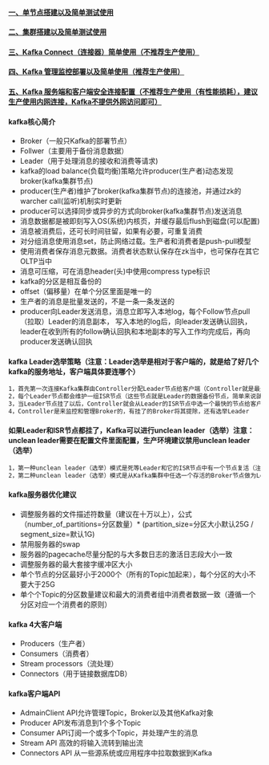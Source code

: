 #### [一、单节点搭建以及简单测试使用][1]
#### [二、集群搭建以及简单测试使用][2]
#### [三、Kafka Connect（连接器）简单使用（不推荐生产使用）][3]
#### [四、Kafka 管理监控部署以及简单使用（推荐生产使用）][4]
#### [五、Kafka 服务端和客户端安全连接配置（不推荐生产使用（有性能损耗），建议生产使用内网连接，Kafka不提供外网访问即可）][5]
#### kafka核心简介
 - Broker（一般只Kafka的部署节点）
 - Follwer（主要用于备份消息数据）
 - Leader（用于处理消息的接收和消费等请求)
 - kafka的load balance(负载均衡)策略允许producer(生产者)动态发现broker(kafka集群节点)
 - producer(生产者)维护了broker(kafka集群节点)的连接池，并通过zk的warcher call(监听)机制实时更新
 - producer可以选择同步或异步的方式向broker(kafka集群节点)发送消息
 - 消息数据都是被即刻写入OS(系统)内核页，并缓存最后flush到磁盘(可以配置)
 - 消息被消费后，还可长时间驻留，如果有必要，可重复消费
 - 对分组消息使用消息set，防止网络过载。生产者和消费者是push-pull模型
 - 使用消费者保存消息元数据。消费者状态默认保存在zk当中，也可保存在其它OLTP当中
 - 消息可压缩，可在消息header(头)中使用compress type标识
 - kafka的分区是相互备份的
 - offset（偏移量）在单个分区里面是唯一的
 - 生产者的消息是批量发送的，不是一条一条发送的
 - producer向Leader发送消息，消息立即写入本地log，每个Follow节点pull（拉取）Leader的消息副本，
写入本地的log后，向leader发送确认回执，leader在收到所有的follow确认回执和本地副本的写入工作均完成后，再向producer发送确认回执

#### kafka Leader选举策略（注意：Leader选举是相对于客户端的，就是给了好几个kafka的服务地址，客户端具体要连哪个） 
```bash
1，首先第一次连接Kafka集群由Controller分配Leader节点给客户端（Controller就是最先注册到Zookeeper上的节点）
2，每个Leader节点都会维护一组ISR节点（这些节点就是Leader的数据备份节点，简单来说就是Leader的Follwer节点）
3，当Leader节点挂了以后，Controller就会从Leader的ISR节点中选一个最快的节点给客户端（所谓最快就是ISR节点中最先注册到Zookeeper上的节点）
4，Controller是来监控和管理Broker的，有挂了的Broker将其提除，还有选举Leader
```

#### 如果Leader和ISR节点都挂了，Kafka可以进行unclean leader（选举）注意：unclean leader需要在配置文件里面配置，生产环境建议禁用unclean leader（选举）
```bash
1，第一种unclean leader（选举）模式是死等Leader和它的ISR节点中有一个节点复活（注意：在此期间客户端将无法使用）
2，第二种unclean leader（选举）模式是从Kafka集群中任选一个存活的Broker节点做为Leader给客户端用（注意：这种可能会丢失数据，因为新的Leader没有客户端以前发送的消息数据）
```

#### kafka服务器优化建议
 - 调整服务器的文件描述符数量（建议在十万以上），公式（number_of_partitions=分区数量）* (partition_size=分区大小默认25G / segment_size=默认1G)
 - 禁用服务器的swap
 - 服务器的pagecache尽量分配的与大多数日志的激活日志段大小一致
 - 调整服务器的最大套接字缓冲区大小
 - 单个节点的分区最好小于2000个（所有的Topic加起来），每个分区的大小不要大于25G
 - 单个个Topic的分区数量建议和最大的消费者组中消费者数据一致（遵循一个分区对应一个消费者的原则）

#### kafka 4大客户端
 - Producers（生产者）
 - Consumers（消费者）
 - Stream processors（流处理）
 - Connectors（用于链接数据库DB）
 
#### kafka客户端API
 - AdmainClient API允许管理Topic，Broker以及其他Kafka对象
 - Producer API发布消息到1个多个Topic
 - Consumer API订阅一个或多个Topic，并处理产生的消息
 - Stream API 高效的将输入流转到输出流
 - Connectors API 从一些源系统或应用程序中拉取数据到Kafka 
 
[1]: https://github.com/firechiang/hadoop-test/tree/master/kafka/docs/setup-single.md
[2]: https://github.com/firechiang/hadoop-test/tree/master/kafka/docs/setup-cluster.md
[3]: https://github.com/firechiang/hadoop-test/tree/master/kafka/docs/connect-simple.md
[4]: https://github.com/firechiang/hadoop-test/tree/master/kafka/docs/setup-monitor.md
[5]: https://github.com/firechiang/hadoop-test/tree/master/kafka/docs/setup-security.md